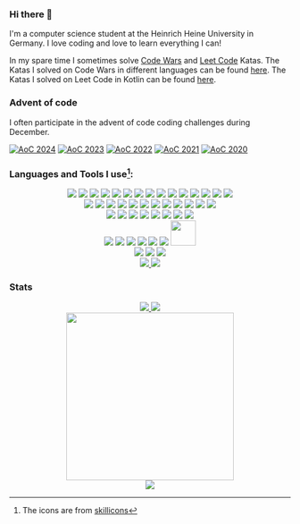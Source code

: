 ### Hi there 👋

I'm a computer science student at the Heinrich Heine University in Germany.
I love coding and love to learn everything I can!

In my spare time I sometimes solve 
[Code Wars](https://www.codewars.com/r/iGtS7w)
and
[Leet Code](https://leetcode.com/)
Katas. 
The Katas I solved on Code Wars in different languages can be found 
[here](https://github.com/jaess105/CodeWars_Katas).
The Katas I solved on Leet Code in Kotlin can be found 
[here](https://github.com/jaess105/Leetcode).

### Advent of code

I often participate in the advent of code coding challenges during December.

[![AoC 2024](https://github-readme-stats.vercel.app/api/pin/?username=jaess105&repo=aoc-2024&theme=dracula&border_radius=10)](
    https://github.com/jaess105/aoc-2024
)
[![AoC 2023](https://github-readme-stats.vercel.app/api/pin/?username=jaess105&repo=aoc-2023&theme=dracula&border_radius=10)](
    https://github.com/jaess105/aoc-2023
)
[![AoC 2022](https://github-readme-stats.vercel.app/api/pin/?username=jaess105&repo=AoC-2022&theme=dracula&border_radius=10)](
    https://github.com/jaess105/AoC-2022
)
[![AoC 2021](https://github-readme-stats.vercel.app/api/pin/?username=jaess105&repo=AoC-2021&theme=dracula&border_radius=10)](
    https://github.com/jaess105/AoC-2021
)
[![AoC 2020](https://github-readme-stats.vercel.app/api/pin/?username=jaess105&repo=Advent-of-Code-2020&theme=dracula&border_radius=10)](
    https://github.com/jaess105/Advent-of-Code-2020
)

### Languages and Tools I use[^1]:

<div align="center">
    <!-- languages -->
    <img src="https://skillicons.dev/icons?i=cs"/>
    <img src="https://skillicons.dev/icons?i=python" />
    <img src="https://skillicons.dev/icons?i=java"/>
    <img src="https://skillicons.dev/icons?i=bash" />
    <img src="https://skillicons.dev/icons?i=c"/>
    <img src="https://skillicons.dev/icons?i=rust"/>
    <img src="https://skillicons.dev/icons?i=dart"/>
    <img src="https://skillicons.dev/icons?i=clojure" />
    <img src="https://skillicons.dev/icons?i=php" />
    <img src="https://skillicons.dev/icons?i=ts" />
    <img src="https://skillicons.dev/icons?i=js" />
    <img src="https://skillicons.dev/icons?i=kotlin"/>
    <img src="https://skillicons.dev/icons?i=cpp" />
    <img src="https://skillicons.dev/icons?i=html" />
    <img src="https://skillicons.dev/icons?i=css" />
    <br/>
    <!-- others -->
    <img src="https://skillicons.dev/icons?i=postgres"/>
    <img src="https://skillicons.dev/icons?i=mysql"/>
    <img src="https://skillicons.dev/icons?i=bootstrap" />
    <img src="https://skillicons.dev/icons?i=docker" />
    <img src="https://skillicons.dev/icons?i=git"/>
    <img src="https://skillicons.dev/icons?i=github"/>
    <img src="https://skillicons.dev/icons?i=gitlab"/>
    <img src="https://skillicons.dev/icons?i=md" />
    <img src="https://skillicons.dev/icons?i=latex" />
    <img src="https://skillicons.dev/icons?i=raspberrypi"/>
    <img src="https://skillicons.dev/icons?i=stackoverflow"/>
    <img src="https://skillicons.dev/icons?i=regex"/>
    <br/>
    <!-- frameworks -->
    <img src="https://skillicons.dev/icons?i=dotnet"/>
    <img src="https://skillicons.dev/icons?i=gradle"/>
    <img src="https://skillicons.dev/icons?i=spring"/>
    <img src="https://skillicons.dev/icons?i=flutter" />
    <img src="https://skillicons.dev/icons?i=htmx" />
    <img src="https://skillicons.dev/icons?i=angular" />
    <img src="https://skillicons.dev/icons?i=react" />
    <img src="https://skillicons.dev/icons?i=unity"/>
    <br/>
    <!-- editors -->
    <img src="https://skillicons.dev/icons?i=vscode" />
    <img src="https://skillicons.dev/icons?i=rider" />   
    <img src="https://skillicons.dev/icons?i=pycharm" />
    <img src="https://skillicons.dev/icons?i=idea"/>
    <img src="https://skillicons.dev/icons?i=clion" />
    <img src="https://skillicons.dev/icons?i=androidstudio" />
    <img src="https://plugins.jetbrains.com/static/versions/24075/jetbrains-simple.svg"
         width="45" height="45"/>
    <br/>
    <!-- OS -->
    <img src="https://skillicons.dev/icons?i=linux" />
    <img src="https://skillicons.dev/icons?i=ubuntu" />
    <img src="https://skillicons.dev/icons?i=windows" />
    <br/>
    <!-- social -->
    <a href="https://www.linkedin.com/in/jannik-esser-04ab83212/"> 
        <img src="https://skillicons.dev/icons?i=linkedin"/> 
    </a>
    <a href="https://discordapp.com/users/Fandjayjay#8196"> 
        <img src="https://skillicons.dev/icons?i=discord"/>
    </a>
</div>

### Stats

<div align="center">
    <div>
        <a href="https://github.com/anuraghazra/github-readme-stats">
            <img src="https://github-readme-stats.vercel.app/api?username=jaess105&show_icons=true&theme=dracula&count_private=true" />
        </a>
        <a href="https://github.com/anuraghazra/convoychat">
            <img src="https://github-readme-stats.vercel.app/api/top-langs/?username=jaess105&theme=dracula&count_private=true&langs_count=10&layout=pie" />
        </a>
    </div>
    <div>
        <a href="https://github.com/jaess105/CodeWars_Katas">
            <img src="https://www.codewars.com/users/jaess105/badges/large" width="300"/>
        </a>
    </div>
    <div>
        <a href="https://github.com/jaess105/Leetcode">
            <img src="https://leetcard.jacoblin.cool/Jaess105?theme=dark&font=Turret%20Road&ext=heatmap">
        </a>
    </div>
</div>


[^1]: The icons are from [skillicons](https://skillicons.dev)
